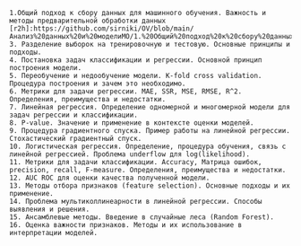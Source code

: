 	1.Общий подход к сбору данных для машинного обучения. Важность и методы предварительной обработки данных
	[r2h]:https://github.com/sirniki/OV/blob/main/Анализ%20данных%20и%20моделиМО/1.%20Общий%20подход%20к%20сбору%20данных%20для%20машинного%20обучения.%20Важность%20и%20методы%20предварительной%20обработки%20данных.md
	3. Разделение выборок на тренировочную и тестовую. Основные принципы и подходы.
	4. Постановка задач классификации и регрессии. Основной принцип построения модели.
	5. Переобучение и недообучение модели. K-fold cross validation. Процедура построения и зачем это необходимо.
	6. Метрики для задачи регрессии. MAE, SSR, MSE, RMSE, R^2. Определения, преимущества и недостатки.
	7. Линейная регрессия. Определение одномерной и многомерной модели для задач регрессии и классификации.
	8. P-value. Значение и применение в контексте оценки моделей.
	9. Процедура градиентного спуска. Пример работы на линейной регрессии. Стохастический градиентный спуск.
	10. Логистическая регрессия. Определение, процедура обучения, связь с линейной регрессией. Проблема underflow для log(likelihood).
	11. Метрики для задачи классификации. Accuracy, Матрица ошибок, precision, recall, F-measure. Определения, преимущества и недостатки.
	12. AUC ROC для оценки качества полученной модели.
	13. Методы отбора признаков (feature selection). Основные подходы и их применение.
	14. Проблема мультиколлинеарности в линейной регрессии. Способы выявления и решения.
	15. Ансамблевые методы. Введение в случайные леса (Random Forest).
	16. Оценка важности признаков. Методы и их использование в интерпретации моделей.